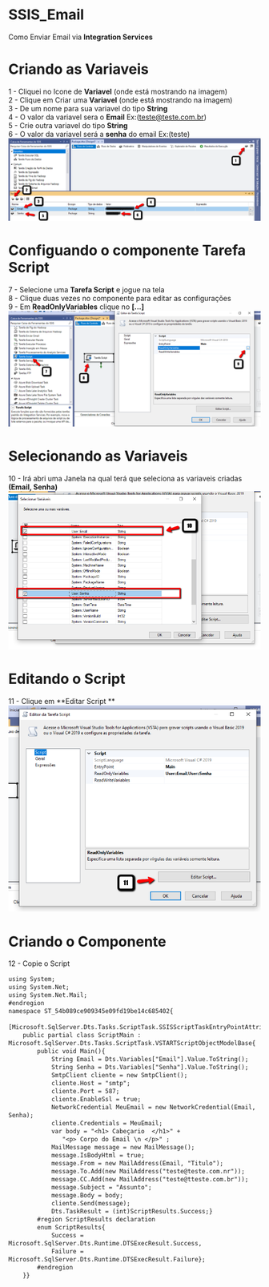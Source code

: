 # SSIS_Email
Como Enviar Email via **Integration Services**

# Criando as Variaveis 
1 - Cliquei no Icone de **Variavel** (onde está mostrando na imagem) <br />
2 - Clique em Criar uma **Variavel** (onde está mostrando na imagem) <br />
3 - De um nome para sua variavel do tipo **String** <br />
4 - O valor da variavel sera o **Email** Ex:(teste@teste.com.br) <br />
5 - Crie outra variavel  do tipo **String**  <br />
6 - O valor da variavel será a **senha** do email Ex:(teste)<br />
![alt text](https://github.com/Lmanoel1994/SSIS_Email/blob/master/pictures/1.png) <br />



# Configuando o componente Tarefa Script 
7 - Selecione uma **Tarefa Script** e jogue na tela <br />
8 - Clique duas vezes no componente para editar as configurações  <br />
9 - Em **ReadOnlyVariables** clique no **[...]** <br />
![alt text](https://github.com/Lmanoel1994/SSIS_Email/blob/master/pictures/2.png) <br />


# Selecionando as Variaveis 
10 -  Irá abri uma Janela na qual terá que seleciona as variaveis criadas **(Email, Senha)** <br />
![alt text](https://github.com/Lmanoel1994/SSIS_Email/blob/master/pictures/3.png) <br />

# Editando o Script
11 - Clique em **Editar Script ** <br />
![alt text](https://github.com/Lmanoel1994/SSIS_Email/blob/master/pictures/4.png) <br />


# Criando o Componente 
12 - Copie o Script <br />
```
using System;
using System.Net;
using System.Net.Mail;
#endregion
namespace ST_54b089ce909345e09fd19be14c685402{
	[Microsoft.SqlServer.Dts.Tasks.ScriptTask.SSISScriptTaskEntryPointAttribute]
    public partial class ScriptMain : Microsoft.SqlServer.Dts.Tasks.ScriptTask.VSTARTScriptObjectModelBase{
        public void Main(){
            String Email = Dts.Variables["Email"].Value.ToString(); 
            String Senha = Dts.Variables["Senha"].Value.ToString(); 
            SmtpClient cliente = new SmtpClient();
            cliente.Host = "smtp";
            cliente.Port = 587; 
            cliente.EnableSsl = true;
            NetworkCredential MeuEmail = new NetworkCredential(Email, Senha);
            cliente.Credentials = MeuEmail;
            var body = "<h1> Cabeçario  </h1>" +  
               "<p> Corpo do Email \n </p>" ; 
            MailMessage message = new MailMessage();
            message.IsBodyHtml = true;
            message.From = new MailAddress(Email, "Titulo"); 
            message.To.Add(new MailAddress("teste@teste.com.nr"));
            message.CC.Add(new MailAddress("teste@tteste.com.br")); 
            message.Subject = "Assunto"; 
            message.Body = body;
            cliente.Send(message);
            Dts.TaskResult = (int)ScriptResults.Success;}
        #region ScriptResults declaration
        enum ScriptResults{
            Success = Microsoft.SqlServer.Dts.Runtime.DTSExecResult.Success,
            Failure = Microsoft.SqlServer.Dts.Runtime.DTSExecResult.Failure};
        #endregion
    }}
```




 
